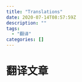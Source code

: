 ```yaml
---
title: "Translations"
date: 2020-07-14T08:57:59Z
description: ""
tags:
  - "翻译"
categories: []
---
```


# 翻译文章
